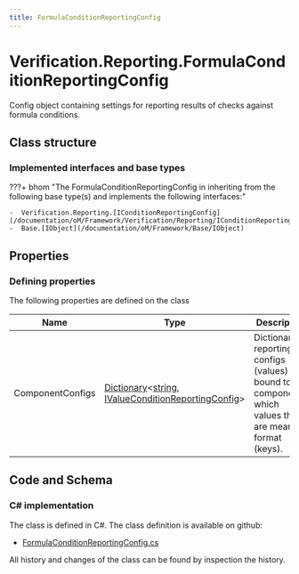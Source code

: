 ```yaml
---
title: FormulaConditionReportingConfig
---
```


# Verification.Reporting.FormulaConditionReportingConfig

Config object containing settings for reporting results of checks against formula conditions.

## Class structure

### Implemented interfaces and base types

???+ bhom "The FormulaConditionReportingConfig in inheriting from the following base type(s) and implements the following interfaces:"

    -  Verification.Reporting.[IConditionReportingConfig](/documentation/oM/Framework/Verification/Reporting/IConditionReportingConfig)
    -  Base.[IObject](/documentation/oM/Framework/Base/IObject)


## Properties



### Defining properties

The following properties are defined on the class

| Name             | Type             | Description      | Quantity         |
|------------------|------------------|------------------|------------------|
| ComponentConfigs | [Dictionary](https://learn.microsoft.com/en-us/dotnet/api/System.Collections.Generic.Dictionary-2?view=netstandard-2.0)&lt;[string](https://learn.microsoft.com/en-us/dotnet/api/System.String?view=netstandard-2.0), [IValueConditionReportingConfig](/documentation/oM/Framework/Verification/Reporting/IValueConditionReportingConfig)&gt; | Dictionary of reporting configs (values) bound to the components, which values they are meant to format (keys). | - |


## Code and Schema

### C# implementation

The class is defined in C#. The class definition is available on github:

- [FormulaConditionReportingConfig.cs](https://github.com/BHoM/BHoM/blob/develop/Verification_oM/Reporting\FormulaConditionReportingConfig.cs)

All history and changes of the class can be found by inspection the history.
